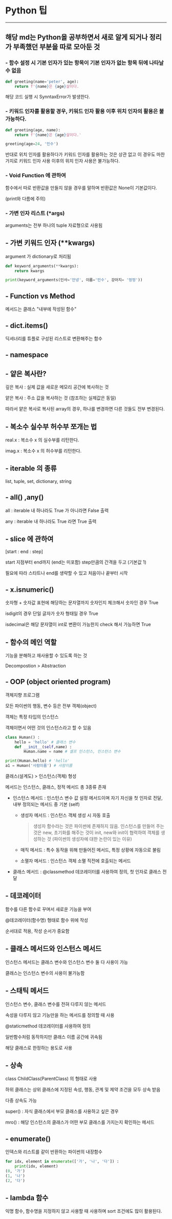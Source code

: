 # Python 팁

---

## 해당 md는 Python을 공부하면서 새로 알게 되거나 정리가 부족했던 부분을 따로 모아둔 것

### - 함수 설정 시 기본 인자가 있는 항목이 기본 인자가 없는 항목 뒤에 나타날 수 없음

```python
def greeting(name='peter', age):
    return f'{name}은 {age}살이다.
```

해당 코드 실행 시 SynntaxError가 발생한다.

### - 키워드 인자를 활용할 경우, 키워드 인자 활용 이후 위치 인자의 활용은 불가능하다.

```python
def greeting(age, name):
    return f'{name}은 {age}살이다.'

greeting(age=24, '민수')
```

반대로 위치 인자를 활용하다가 키워드 인자를 활용하는 것은 상관 없고 이 경우도 마찬가지로 키워드 인자 사용 이후의 위치 인자 사용은 불가능하다.

### - Void Function 에 관하여

함수에서 따로 반환값을 만들지 않을 경우를 말하며 반환값은 None이 기본값이다. 

(print와 다름에 주의)

### - 가변 인자 리스트 (*args)

arguments는 전부 하나의 tuple 자료형으로 사용됨

## - 가변 키워드 인자 (**kwargs)

argument 가 dictionary로 처리됨

```python
def keyword_arguments(**kwargs):
    return kwargs

print(keyword_arguments(인사='안녕', 이름='민수', 강아지= '멍멍'))
```

## - Function vs Method

메서드는 클래스 "내부에 작성된 함수"

## - dict.items()

딕셔너리를 튜플로 구성된 리스트로 변환해주는 함수

## - namespace

## - 얕은 복사란?

깊은 복사 : 실제 값을 새로운 메모리 공간에 복사하는 것

얕은 복사 : 주소 값을 복사하는 것 (참조하는 실제값은 동일)

따라서 얕은 복사로 복사된 array의 경우, 하나를 변경하면 다른 것들도 전부 변경된다.

## - 복소수 실수부 허수부 쪼개는 법

real.x : 복소수 x 의 실수부를 리턴한다.

imag.x : 복소수 x 의 허수부를 리턴한다.

## - iterable 의 종류

list, tuple, set, dictionary, string

## - all() ,any()

all : iterable 내 하나라도 True 가 아니라면 False 출력

any : iterable 내 하나라도 True 라면 True 출력

## - slice 에 관하여

[start : end : step]

start 지점부터 end까지 (end는 미포함) step만큼의 간격을 두고 (기본값 1)

필요에 따라 스타트나 end를 생략할 수 있고 처음이나 끝부터 시작 

## - x.isnumeric()

숫자형 + 숫자값 표현에 해당하는 문자열까지 숫자인지 체크해서 숫자인 경우 True 

isdigit의 경우 단일 글자가 숫자 형태일 경우 True

isdecimal은 해당 문자열이 int로 변환이 가능한지 check 해서 가능하면 True

## - 함수의 메인 역할

기능을 분해하고 재사용할 수 있도록 하는 것

Decompostion > Abstraction

## - OOP (object oriented program)

객체지향 프로그램

모든 파이썬의 행동, 변수 등은 전부 객체(object)

객체는 특정 타입의 인스턴스

객체이면서 어떤 것의 인스턴스라고 할 수 있음

```python
class Human() :    
    hello = 'hello' # 클래스 변수
    def __init__(self,name) :
        Human.name = name # 셀프 인스턴스, 인스턴스 변수

print(Human.hello) # 'hello'
a1 = Human('사람이름') # 사람이름
```

클래스(설계도) > 인스턴스(객체) 형성

메서드는 인스턴스, 클래스, 정적 메서드 총 3종류 존재

- 인스턴스 메서드 : 인스턴스 변수 값 설정 메서드이며 자기 자신을 첫 인자로 전달, 내부 정의되는 메서드 중 기본 (self)
  
  - 생성자 메서드 : 인스턴스 객체 생성 시 자동 호출
    
    > 생성자 함수라는 것은 파이썬에 존재하지 않음. 인스턴스를 만들어 주는 것은 new, 초기화를 해주는 것이 init, new와 init이 협력하여 객체를 생성하는 것 (파이썬의 생성자에 대한 논란이 있는 이유)
  
  - 매직 메서드 : 특수 동작을 위해 만들어진 메서드, 특정 상황에 자동으로 불림
  
  - 소멸자 메서드 : 인스턴스 객체 소멸 직전에 호출되는 메서드

- 클래스 메서드 : @classmethod  데코레이터를 사용하여 정의, 첫 인자로 클래스 전달

## - 데코레이터

함수를 다른 함수로 꾸며서 새로운 기능을 부여

@데코레이터(함수명) 형태로 함수 위에 작성

순서대로 적용, 작성 순서가 중요함

## - 클래스 메서드와 인스턴스 메서드

인스턴스 메서드는 클래스 변수와 인스턴스 변수 둘 다 사용이 가능

클래스는 인스턴스 변수의 사용이 불가능함

## - 스태틱 메서드

인스턴스 변수, 클래스 변수를 전혀 다루지 않는 메서드

속성을 다루지 않고 기능만을 하는 메서드를 정의할 때 사용

@staticmethod 데코레이터를 사용하여 정의

일반함수처럼 동작하지만 클래스 이름 공간에 귀속됨

해당 클래스로 한정하는 용도로 사용

## - 상속

class ChildClass(ParentClass) 의 형태로 사용

하위 클래스는 상위 클래스에 지정된 속성, 행동, 관계 및 제약 조건을 모두 상속 받음

다중 상속도 가능

super() : 자식 클래스에서 부모 클래스를 사용하고 싶은 경우

mro() : 해당 인스턴스의 클래스가 어떤 부모 클래스를 가지는지 확인하는 메서드

## - enumerate()

인덱스와 리스트를 같이 반환하는 파이썬의 내장함수

```python
for idx, element in enumerate(['가', '나', '다']) :
    print(idx, element)
(0, '가')
(1, '나')
(2, '다')
```

## - lambda 함수

익명 함수, 함수명을 지정하지 않고 사용할 때 사용하며 sort 조건에도 많이 활용된다.
